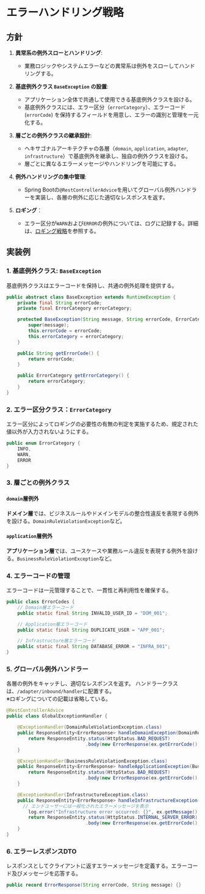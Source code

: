 # エラーハンドリング戦略
## 方針
1. **異常系の例外スローとハンドリング**:
   - 業務ロジックやシステムエラーなどの異常系は例外をスローしてハンドリングする。

2. **基底例外クラス `BaseException` の設置**:
   - アプリケーション全体で共通して使用できる基底例外クラスを設ける。
   - 基底例外クラスには、エラー区分（`errorCategory`）、エラーコード (`errorCode`) を保持するフィールドを用意し、エラーの識別と管理を一元化する。

3. **層ごとの例外クラスの継承設計**:
   - ヘキサゴナルアーキテクチャの各層（`domain`, `application`, `adapter`, `infrastructure`）で基底例外を継承し、独自の例外クラスを設ける。
   - 層ごとに異なるエラーメッセージやハンドリングを可能にする。

4. **例外ハンドリングの集中管理**:
   - Spring Bootの`@RestControllerAdvice`を用いてグローバル例外ハンドラーを実装し、各層の例外に応じた適切なレスポンスを返す。

5. **ロギング**：
    - エラー区分が`WARN`および`ERROR`の例外については、ログに記録する。詳細は、[ロギング戦略](logging-strategy.md)を参照する。

## 実装例

### 1. 基底例外クラス: `BaseException`
基底例外クラスはエラーコードを保持し、共通の例外処理を提供する。

```java
public abstract class BaseException extends RuntimeException {
    private final String errorCode;
    private final ErrorCategory errorCategory;

    protected BaseException(String message, String errorCode, ErrorCategory errorCategory) {
        super(message);
        this.errorCode = errorCode;
        this.errorCategory = errorCategory;
    }

    public String getErrorCode() {
        return errorCode;
    }

    public ErrorCategory getErrorCategory() {
        return errorCategory;
    }
}
```
### 2. エラー区分クラス：`ErrorCategory`
エラー区分によってロギングの必要性の有無の判定を実施するため、規定された値以外が入力されないようにする。
```java
public enum ErrorCategory {
    INFO,
    WARN,
    ERROR
}
```

### 3. 層ごとの例外クラス

#### `domain`層例外
**ドメイン層**では、ビジネスルールやドメインモデルの整合性違反を表現する例外を設ける。`DomainRuleViolationException`など。

#### `application`層例外
**アプリケーション層**では、ユースケースや業務ルール違反を表現する例外を設ける。`BusinessRuleViolationException`など。

### 4. エラーコードの管理
エラーコードは一元管理することで、一貫性と再利用性を確保する。
``` java
public class ErrorCodes {
    // Domain層エラーコード
    public static final String INVALID_USER_ID = "DOM_001";

    // Application層エラーコード
    public static final String DUPLICATE_USER = "APP_001";

    // Infrastructure層エラーコード
    public static final String DATABASE_ERROR = "INFRA_001";
}
```
### 5. グローバル例外ハンドラー
各層の例外をキャッチし、適切なレスポンスを返す。
ハンドラークラスは、`/adapter/inbound/handler`に配置する。  
※ロギングについての記載は省略している。
``` java
@RestControllerAdvice
public class GlobalExceptionHandler {

    @ExceptionHandler(DomainRuleViolationException.class)
    public ResponseEntity<ErrorResponse> handleDomainException(DomainRuleViolationException ex) {
        return ResponseEntity.status(HttpStatus.BAD_REQUEST)
                             .body(new ErrorResponse(ex.getErrorCode(), ex.getMessage()));
    }

    @ExceptionHandler(BusinessRuleViolationException.class)
    public ResponseEntity<ErrorResponse> handleApplicationException(BusinessRuleViolationException ex) {
        return ResponseEntity.status(HttpStatus.BAD_REQUEST)
                             .body(new ErrorResponse(ex.getErrorCode(), ex.getMessage()));
    }

    @ExceptionHandler(InfrastructureException.class)
    public ResponseEntity<ErrorResponse> handleInfrastructureException(InfrastructureException ex) {
      // エンドユーザーには一般化されたエラーメッセージを表示
        log.error("Infrastructure error occurred: {}", ex.getMessage(), ex);
        return ResponseEntity.status(HttpStatus.INTERNAL_SERVER_ERROR)
                             .body(new ErrorResponse(ex.getErrorCode(), "An unexpected error occurred."));
    }
}

```
### 6. エラーレスポンスDTO
レスポンスとしてクライアントに返すエラーメッセージを定義する。エラーコード及びメッセージを応答する。
``` java
public record ErrorResponse(String errorCode, String message) {}
```